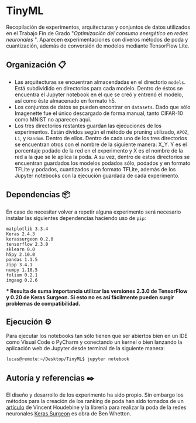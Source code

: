 # TinyML

Recopilación de experimentos, arquitecturas y conjuntos de datos utilizados en el Trabajo Fin de Grado "<i>Optimización del consumo energético en redes neuronales </i>". Aparecen experimentaciones con diveros métodos de poda y cuantización, además de conversión de modelos mediante TensorFlow Lite.

## Organización 📋

  - Las arquitecturas se encuentran almacendadas en el directorio `models`. Está subdividido en directorios para cada modelo. Dentro de éstos se encuentra el Jupyter notebook en el que se creó y entrenó el modelo, así como éste almacenado en formato h5.
  - Los conjuntos de datos se pueden encontrar en `datasets`. Dado que sólo Imagenette fue el único descargado de forma manual, tanto CIFAR-10 como MNIST no aparecen aqui.
  - Los tres directorios restantes guardan las ejecuciones de los experimentos. Están dividos según el método de pruning utilizado, `APOZ`, `L1`, y `Random`. Dentro de ellos. Dentro de cada uno de los tres directorios se encuentran otros con el nombre de la siguiente manera: X_Y. Y es el porcentaje podado de la red en el experimento y X es el nombre de la red a la que se le aplica la poda. A su vez, dentro de estos directorios se encuentran guardados los modelos podados sólo, podados y en formato TFLite y podados, cuantizados y en formato TFLite, además de los Jupyter notebooks con la ejecución guardada de cada experimento.
  
## Dependencias 📦

En caso de necesitar volver a repetir alguna experimento será necesario instalar las siguientes dependencias haciendo uso de `pip`:
```
matplotlib 3.3.4
Keras 2.4.3
kerassurgeon 0.2.0
tensorflow 2.3.0
sklearn 0.0
h5py 2.10.0
pandas 1.1.5
zipp 3.4.1
numpy 1.18.5
folium 0.2.1
imgaug 0.2.6
```
<strong>* Resulta de suma importancia utilizar las versiones 2.3.0 de TensorFlow y 0.20 de Keras Surgeon. Si esto no es así fácilmente pueden surgir problemas de compatibilidad.</strong>

## Ejecución ⚙️

Para ejecutar los notebooks tan sólo tienen que ser abiertos bien en un IDE como Visual Code o PyCharm y conectando un kernel o bien lanzando la aplicación web de Jupyter desde terminal de la siguiente manera:
```
lucas@remote:~/Desktop/TinyML$ jupyter notebook
```

## Autoría y referencias ✒️

El diseño y desarrollo de los experimento ha sido propio. Sin embargo los métodos para la creación de los ranking de poda han sido tomados de un <a href=https://blog.dataiku.com/making-neural-networks-smaller-for-better-deployment-solving-the-size-problem-of-cnns-using-network-pruning-with-keras>artículo<a> de Vincent Houdebine y la librería para realizar la poda de la redes neuronales <a href=https://github.com/BenWhetton/keras-surgeon>Keras Surgeon</a> es obra de Ben Whetton.

  
  
